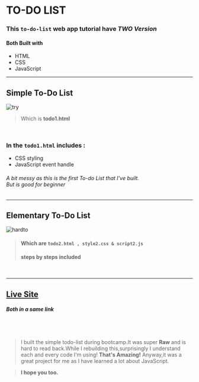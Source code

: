 # TO-DO LIST

### This `to-do-list` web app tutorial have  ***_TWO Version_***
#### Both Built with 
* HTML
* CSS 
* JavaScript
---

## Simple To-Do List


![try](https://user-images.githubusercontent.com/41051826/50634644-5f487b80-0f8a-11e9-94fb-1a02c955b3e8.jpg)

>  Which is **todo1.html**

<br>

### In the `todo1.html` includes :
* CSS styling
* JavaScript event handle

###### A bit messy as this is the first To-do List that I've built. <br> But is good for beginner


----


## Elementary To-Do List

![hardto](https://user-images.githubusercontent.com/41051826/50681577-fecb4400-1046-11e9-9b50-27b717b73741.jpg)




> #### Which are `todo2.html , style2.css & script2.js`
> #### **steps by steps included**

<br>

___


## [Live Site](https://www.google.com)
##### Both in a same link

<br>
<br>

> I built the simple todo-list during bootcamp.It was super **Raw** and is hard to read back.While I rebuilding this,surprisingly I understand each and every code I'm using! **That's Amazing!** Anyway,it was a great project for me as I have learned a lot about JavaScript.

> **I hope you too.**
